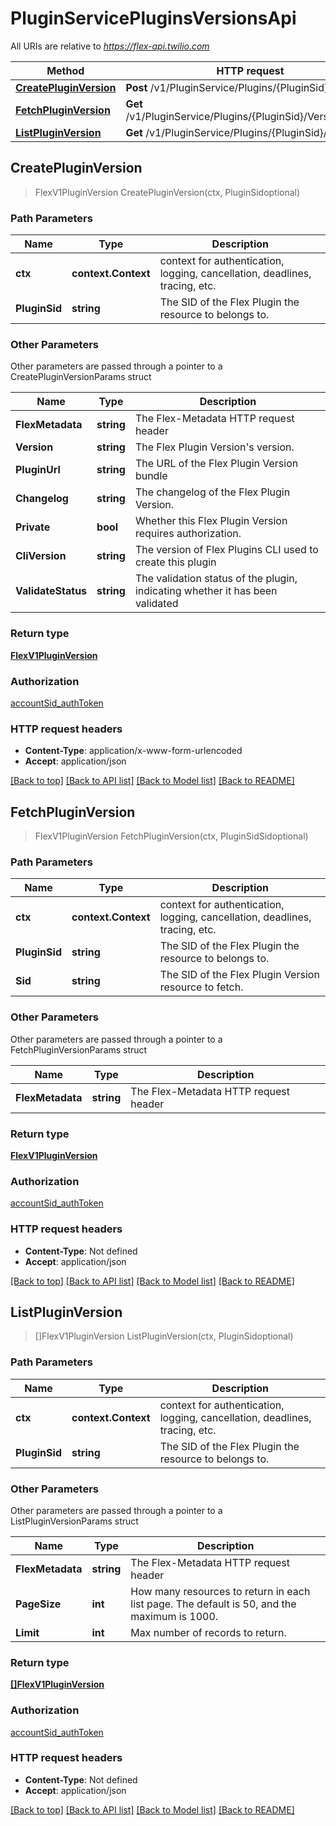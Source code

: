 # PluginServicePluginsVersionsApi

All URIs are relative to *https://flex-api.twilio.com*

Method | HTTP request | Description
------------- | ------------- | -------------
[**CreatePluginVersion**](PluginServicePluginsVersionsApi.md#CreatePluginVersion) | **Post** /v1/PluginService/Plugins/{PluginSid}/Versions | 
[**FetchPluginVersion**](PluginServicePluginsVersionsApi.md#FetchPluginVersion) | **Get** /v1/PluginService/Plugins/{PluginSid}/Versions/{Sid} | 
[**ListPluginVersion**](PluginServicePluginsVersionsApi.md#ListPluginVersion) | **Get** /v1/PluginService/Plugins/{PluginSid}/Versions | 



## CreatePluginVersion

> FlexV1PluginVersion CreatePluginVersion(ctx, PluginSidoptional)





### Path Parameters


Name | Type | Description
------------- | ------------- | -------------
**ctx** | **context.Context** | context for authentication, logging, cancellation, deadlines, tracing, etc.
**PluginSid** | **string** | The SID of the Flex Plugin the resource to belongs to.

### Other Parameters

Other parameters are passed through a pointer to a CreatePluginVersionParams struct


Name | Type | Description
------------- | ------------- | -------------
**FlexMetadata** | **string** | The Flex-Metadata HTTP request header
**Version** | **string** | The Flex Plugin Version's version.
**PluginUrl** | **string** | The URL of the Flex Plugin Version bundle
**Changelog** | **string** | The changelog of the Flex Plugin Version.
**Private** | **bool** | Whether this Flex Plugin Version requires authorization.
**CliVersion** | **string** | The version of Flex Plugins CLI used to create this plugin
**ValidateStatus** | **string** | The validation status of the plugin, indicating whether it has been validated

### Return type

[**FlexV1PluginVersion**](FlexV1PluginVersion.md)

### Authorization

[accountSid_authToken](../README.md#accountSid_authToken)

### HTTP request headers

- **Content-Type**: application/x-www-form-urlencoded
- **Accept**: application/json

[[Back to top]](#) [[Back to API list]](../README.md#documentation-for-api-endpoints)
[[Back to Model list]](../README.md#documentation-for-models)
[[Back to README]](../README.md)


## FetchPluginVersion

> FlexV1PluginVersion FetchPluginVersion(ctx, PluginSidSidoptional)





### Path Parameters


Name | Type | Description
------------- | ------------- | -------------
**ctx** | **context.Context** | context for authentication, logging, cancellation, deadlines, tracing, etc.
**PluginSid** | **string** | The SID of the Flex Plugin the resource to belongs to.
**Sid** | **string** | The SID of the Flex Plugin Version resource to fetch.

### Other Parameters

Other parameters are passed through a pointer to a FetchPluginVersionParams struct


Name | Type | Description
------------- | ------------- | -------------
**FlexMetadata** | **string** | The Flex-Metadata HTTP request header

### Return type

[**FlexV1PluginVersion**](FlexV1PluginVersion.md)

### Authorization

[accountSid_authToken](../README.md#accountSid_authToken)

### HTTP request headers

- **Content-Type**: Not defined
- **Accept**: application/json

[[Back to top]](#) [[Back to API list]](../README.md#documentation-for-api-endpoints)
[[Back to Model list]](../README.md#documentation-for-models)
[[Back to README]](../README.md)


## ListPluginVersion

> []FlexV1PluginVersion ListPluginVersion(ctx, PluginSidoptional)





### Path Parameters


Name | Type | Description
------------- | ------------- | -------------
**ctx** | **context.Context** | context for authentication, logging, cancellation, deadlines, tracing, etc.
**PluginSid** | **string** | The SID of the Flex Plugin the resource to belongs to.

### Other Parameters

Other parameters are passed through a pointer to a ListPluginVersionParams struct


Name | Type | Description
------------- | ------------- | -------------
**FlexMetadata** | **string** | The Flex-Metadata HTTP request header
**PageSize** | **int** | How many resources to return in each list page. The default is 50, and the maximum is 1000.
**Limit** | **int** | Max number of records to return.

### Return type

[**[]FlexV1PluginVersion**](FlexV1PluginVersion.md)

### Authorization

[accountSid_authToken](../README.md#accountSid_authToken)

### HTTP request headers

- **Content-Type**: Not defined
- **Accept**: application/json

[[Back to top]](#) [[Back to API list]](../README.md#documentation-for-api-endpoints)
[[Back to Model list]](../README.md#documentation-for-models)
[[Back to README]](../README.md)

